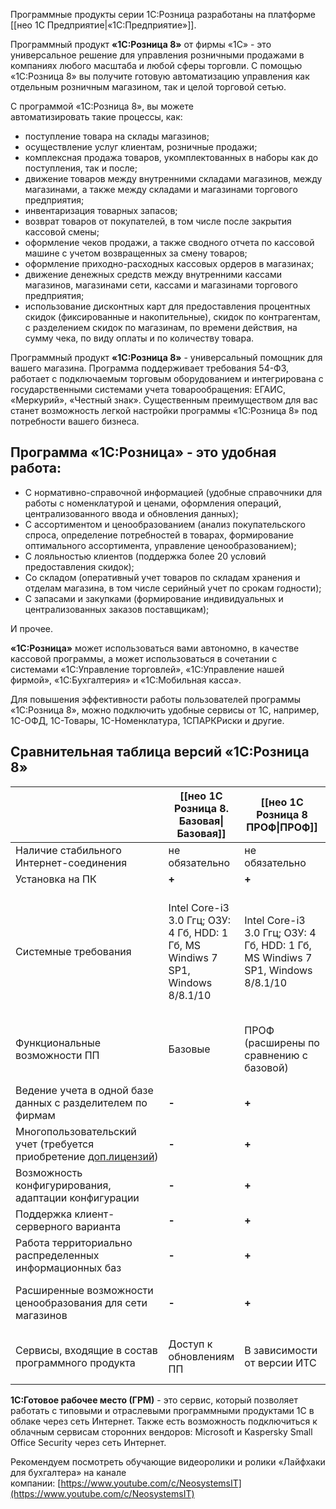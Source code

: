 Программные продукты серии 1С:Розница разработаны на платформе [[нео 1С Предприятие|«1С:Предприятие»]].

Программный продукт **«1С:Розница 8»** от фирмы «1С» - это универсальное решение для управления розничными продажами в компаниях любого масштаба и любой сферы торговли. С помощью «1С:Розница 8» вы получите готовую автоматизацию управления как отдельным розничным магазином, так и целой торговой сетью.

С программой «1С:Розница 8», вы можете автоматизировать такие процессы, как:

- поступление товара на склады магазинов;
- осуществление услуг клиентам, розничные продажи;
- комплексная продажа товаров, укомплектованных в наборы как до поступления, так и после;
- движение товаров между внутренними складами магазинов, между магазинами, а также между складами и магазинами торгового предприятия;
- инвентаризация товарных запасов;
- возврат товаров от покупателей, в том числе после закрытия кассовой смены;
- оформление чеков продажи, а также сводного отчета по кассовой машине с учетом возвращенных за смену товаров;
- оформление приходно-расходных кассовых ордеров в магазинах;
- движение денежных средств между внутренними кассами магазинов, магазинами сети, кассами и магазинами торгового предприятия;
- использование дисконтных карт для предоставления процентных скидок (фиксированные и накопительные), скидок по контрагентам, с разделением скидок по магазинам, по времени действия, на сумму чека, по виду оплаты и по количеству товара.

Программный продукт **«1С:Розница 8»** - универсальный помощник для вашего магазина. Программа поддерживает требования 54-ФЗ, работает с подключаемым торговым оборудованием и интегрирована с государственными системами учета товарообращения: ЕГАИС, «Меркурий», «Честный знак». Существенным преимуществом для вас станет возможность легкой настройки программы «1С:Розница 8» под потребности вашего бизнеса.
## Программа «1С:Розница» - это удобная работа:

- С нормативно-справочной информацией (удобные справочники для работы с номенклатурой и ценами, оформления операций, централизованного ввода и обновления данных);
- С ассортиментом и ценообразованием (анализ покупательского спроса, определение потребностей в товарах, формирование оптимального ассортимента, управление ценообразованием);
- С лояльностью клиентов (поддержка более 20 условий предоставления скидок);
- Со складом (оперативный учет товаров по складам хранения и отделам магазина, в том числе серийный учет по срокам годности);
- С запасами и закупками (формирование индивидуальных и централизованных заказов поставщикам);

И прочее.

**«1С:Розница»** может использоваться вами автономно, в качестве кассовой программы, а может использоваться в сочетании с системами «1С:Управление торговлей», «1С:Управление нашей фирмой», «1С:Бухгалтерия» и «1С:Мобильная касса».

Для повышения эффективности работы пользователей программы «1С:Розница 8», можно подключить удобные сервисы от 1С, например, 1С-ОФД, 1С-Товары, 1С-Номенклатура, 1СПАРКРиски и другие.

## Сравнительная таблица версий «1С:Розница 8»

|                                                                                                                                         | **[[нео 1С Розница 8. Базовая\|Базовая]]**                                      | **[[нео 1С Розница 8 ПРОФ\|ПРОФ]]**                                             | **ГРМ***                                                                                         |
| --------------------------------------------------------------------------------------------------------------------------------------- | ------------------------------------------------------------------------------- | ------------------------------------------------------------------------------- | ------------------------------------------------------------------------------------------------ |
| Наличие стабильного Интернет-соединения                                                                                                 | не обязательно                                                                  | не обязательно                                                                  | обязательно 2 мб./сек.                                                                           |
| Установка на ПК                                                                                                                         | **+**                                                                           | **+**                                                                           | **-**                                                                                            |
| Системные требования                                                                                                                    | Intel Core-i3 3.0 Ггц; ОЗУ: 4 Гб, HDD: 1 Гб, MS Windiws 7 SP1, Windows 8/8.1/10 | Intel Core-i3 3.0 Ггц; ОЗУ: 4 Гб, HDD: 1 Гб, MS Windiws 7 SP1, Windows 8/8.1/10 | Intel Pentium (двух ядерный) 2.0 Ггц; ОЗУ: 4 Гб, HDD: 250 Гб, MS Windiws 7 SP1, Windows 8/8.1/10 |
| Функциональные возможности ПП                                                                                                           | Базовые                                                                         | ПРОФ (расширены по сравнению с базовой)                                         | Базовые, ПРОФ, КОРП (в зависимости от тарифа)                                                    |
| Ведение учета в одной базе данных с разделителем по фирмам                                                                              | **-**                                                                           | **+**                                                                           | **+**                                                                                            |
| Многопользовательский учет (требуется приобретение [доп.лицензий](http://192.168.58.119/product/programmnye-produkty/client_licenses/)) | **-**                                                                           | **+**                                                                           | **+**                                                                                            |
| Возможность конфигурирования, адаптации конфигурации                                                                                    | **-**                                                                           | **+**                                                                           | **+**                                                                                            |
| Поддержка клиент-серверного варианта                                                                                                    | **-**                                                                           | **+**                                                                           | **+**                                                                                            |
| Работа территориально распределенных информационных баз                                                                                 | **-**                                                                           | **+**                                                                           | **+**                                                                                            |
| Расширенные возможности ценообразования для сети магазинов                                                                              | **-**                                                                           | **+**                                                                           | В зависимости от тарифа ГРМ                                                                      |
| Сервисы, входящие в состав программного продукта                                                                                        | Доступ к обновлениям ПП                                                         | В зависимости от версии ИТС                                                     | В зависимости от тарифа ГРМ                                                                      |

**1С:Готовое рабочее место (ГРМ)** - это сервис, который позволяет работать с типовыми и отраслевыми программными продуктами 1С в облаке через сеть Интернет. Также есть возможность подключиться к облачным сервисам сторонних вендоров: Microsoft и Kaspersky Small Office Security через сеть Интернет.  
  
Рекомендуем посмотреть обучающие видеоролики и ролики «Лайфхаки для бухгалтера» на канале компании: [https://www.youtube.com/c/NeosystemsIT](https://www.youtube.com/c/NeosystemsIT)